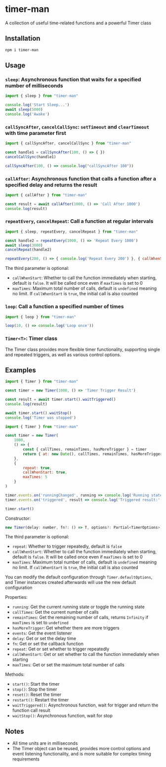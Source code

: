 # timer-man

A collection of useful time-related functions and a powerful Timer class

## Installation

```bash
npm i timer-man
```

## Usage

### `sleep`: Asynchronous function that waits for a specified number of milliseconds

```javascript
import { sleep } from "timer-man"

console.log('Start Sleep...')
await sleep(5000)
console.log('Awake')
```

### `callSyncAfter`, `cancelCallSync`: `setTimeout` and `clearTimeout` with time parameter first

```javascript
import { callSyncAfter, cancelCallSync } from "timer-man"

const handle1 = callSyncAfter(100, () => { })
cancelCallSync(handle1)

callSyncAfter(100, () => console.log("callSyncAfter 100"))
```

### `callAfter`: Asynchronous function that calls a function after a specified delay and returns the result

```javascript
import { callAfter } from "timer-man"

const result = await callAfter(1000, () => 'Call After 1000')
console.log(result)
```

### `repeatEvery`, `cancelRepeat`: Call a function at regular intervals

```javascript
import { sleep, repeatEvery, cancelRepeat } from "timer-man"

const handle2 = repeatEvery(1000, () => 'Repeat Every 1000')
await sleep(3000)
cancelRepeat(handle2)

repeatEvery(200, () => { console.log('Repeat Every 200') }, { callWhenStart: true, maxTimes: 10 })
```

The third parameter is optional:

- `callWhenStart`: Whether to call the function immediately when starting, default is `false`. It will be called once even if `maxTimes` is set to 0
- `maxTimes`: Maximum total number of calls, default is `undefined` meaning no limit. If `callWhenStart` is `true`, the initial call is also counted

### `loop`: Call a function a specified number of times

```javascript
import { loop } from "timer-man"

loop(10, () => console.log('Loop once'))
```

### `Timer<T>`: Timer class

The Timer class provides more flexible timer functionality, supporting single and repeated triggers, as well as various control options.

## Examples

```javascript
import { Timer } from "timer-man"

const timer = new Timer(1000, () => 'Timer Trigger Result')

const result = await timer.start().waitTriggered()
console.log(result)

await timer.start().waitStop()
console.log('Timer was stopped')
```

```javascript
import { Timer } from "timer-man"

const timer = new Timer(
    1000,
    () => {
        const { callTimes, remainTimes, hasMoreTrigger } = timer
        return { at: new Date(), callTimes, remainTimes, hasMoreTrigger }
    },
    {
        repeat: true,
        callWhenStart: true,
        maxTimes: 5
    }
)

timer.events.on('runningChanged', running => console.log('Running state changed to ', running))
timer.events.on('triggered', result => console.log('Triggered result:', result))

timer.start()
```

Constructor:

```javascript
new Timer(delay: number, fn?: () => T, options?: Partial<TimerOptions>)
```

The third parameter is optional:

- `repeat`: Whether to trigger repeatedly, default is `false`
- `callWhenStart`: Whether to call the function immediately when starting, default is `false`. It will be called once even if `maxTimes` is set to 0
- `maxTimes`: Maximum total number of calls, default is `undefined` meaning no limit. If `callWhenStart` is `true`, the initial call is also counted

You can modify the default configuration through `Timer.defaultOptions`, and Timer instances created afterwards will use the new default configuration

Properties:

- `running`: Get the current running state or toggle the running state
- `callTimes`: Get the current number of calls
- `remainTimes`: Get the remaining number of calls, returns `Infinity` if `maxTimes` is set to `undefined`
- `hasMoreTrigger`: Get whether there are more triggers
- `events`: Get the event listener
- `delay`: Get or set the delay time
- `fn`: Get or set the callback function
- `repeat`: Get or set whether to trigger repeatedly
- `callWhenStart`: Get or set whether to call the function immediately when starting
- `maxTimes`: Get or set the maximum total number of calls

Methods:

- `start()`: Start the timer
- `stop()`: Stop the timer
- `reset()`: Reset the timer
- `restart()`: Restart the timer
- `waitTriggered()`: Asynchronous function, wait for trigger and return the function call result
- `waitStop()`: Asynchronous function, wait for stop

## Notes

- All time units are in milliseconds
- The Timer object can be reused, provides more control options and event listening functionality, and is more suitable for complex timing requirements
